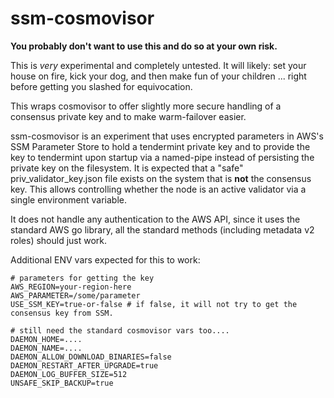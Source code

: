# ssm-cosmovisor

**You probably don't want to use this and do so at your own risk.**

This is *very* experimental and completely untested. It will likely: set your house on fire, kick your dog, and then make fun of your children ... right before getting you slashed for equivocation. 

This wraps cosmovisor to offer slightly more secure handling of a consensus private key and to make warm-failover easier.

ssm-cosmovisor is an experiment that uses encrypted parameters in AWS's SSM Parameter Store to hold a 
tendermint private key and to provide the key to tendermint upon startup via a named-pipe instead of 
persisting the private key on the filesystem. It is expected that a "safe" priv_validator_key.json file 
exists on the system that is **not** the consensus key. This allows controlling whether the node is an 
active validator via a single environment variable.

It does not handle any authentication to the AWS API, since it uses the standard AWS go library, all the
standard methods (including metadata v2 roles) should just work.

Additional ENV vars expected for this to work:

```shell
# parameters for getting the key
AWS_REGION=your-region-here
AWS_PARAMETER=/some/parameter
USE_SSM_KEY=true-or-false # if false, it will not try to get the consensus key from SSM.

# still need the standard cosmovisor vars too....
DAEMON_HOME=....
DAEMON_NAME=....
DAEMON_ALLOW_DOWNLOAD_BINARIES=false
DAEMON_RESTART_AFTER_UPGRADE=true
DAEMON_LOG_BUFFER_SIZE=512
UNSAFE_SKIP_BACKUP=true
```
